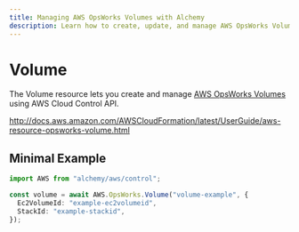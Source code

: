 ```yaml
---
title: Managing AWS OpsWorks Volumes with Alchemy
description: Learn how to create, update, and manage AWS OpsWorks Volumes using Alchemy Cloud Control.
---
```


# Volume

The Volume resource lets you create and manage [AWS OpsWorks Volumes](https://docs.aws.amazon.com/opsworks/latest/userguide/) using AWS Cloud Control API.

http://docs.aws.amazon.com/AWSCloudFormation/latest/UserGuide/aws-resource-opsworks-volume.html

## Minimal Example

```ts
import AWS from "alchemy/aws/control";

const volume = await AWS.OpsWorks.Volume("volume-example", {
  Ec2VolumeId: "example-ec2volumeid",
  StackId: "example-stackid",
});
```

